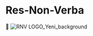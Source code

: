 # Res-Non-Verba
:eyes:
![RNV LOGO_Yeni_background](https://user-images.githubusercontent.com/8342524/170664172-447be043-5121-4e6a-bc57-924c40ed85db.JPG)
